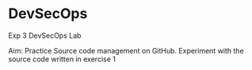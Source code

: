 # DevSecOps
Exp 3 DevSecOps Lab

Aim: Practice Source code management on GitHub. Experiment with the source code written in exercise 1
